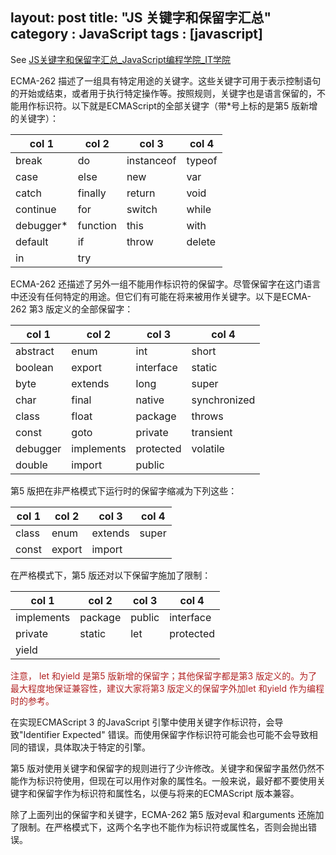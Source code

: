 layout: post
title: "JS 关键字和保留字汇总"
category : JavaScript
tags : [javascript]
---

See [JS关键字和保留字汇总_JavaScript编程学院_IT学院](http://www.itxueyuan.org/view/6627.html)

ECMA-262 描述了一组具有特定用途的关键字。这些关键字可用于表示控制语句的开始或结束，或者用于执行特定操作等。按照规则，关键字也是语言保留的，不能用作标识符。以下就是ECMAScript的全部关键字（带*号上标的是第5 版新增的关键字）：

col 1     | col 2        | col 3        | col 4
----------|--------------|--------------|----------
break     |     do       |     instanceof |typeof
case      |     else     |     new        |var
catch     |     finally  |     return     |void
continue  |     for      |     switch     |while
debugger* |     function |     this       |with
default   |     if       |     throw      |delete
in        |     try      |                |


ECMA-262 还描述了另外一组不能用作标识符的保留字。尽管保留字在这门语言中还没有任何特定的用途。但它们有可能在将来被用作关键字。以下是ECMA-262 第3 版定义的全部保留字：

col 1 | col 2 | col 3| col 4
------------ | -------------- | ------------- | ----------------
abstract |      enum|int| short
boolean  |      export     |interface | static
byte     |      extends    |long      | super
char     |      final      |native    | synchronized
class    |      float      |package   | throws
const    |      goto|private   | transient
debugger |      implements |protected | volatile
double   |      import     |public    |

第5 版把在非严格模式下运行时的保留字缩减为下列这些：

col 1     | col 2      | col 3| col 4
--------- | ---------- | ----------- | ---------
class |     enum   |extends |      super
const |     export |import  |

在严格模式下，第5 版还对以下保留字施加了限制：

col 1 | col 2| col 3      | col 4
-------------- | ----------- | ---------- | -------------
implements | package |      public |interface
private    | static  |      let    |protected
yield      |    |   |

<span style="color:#b22222;">注意， let 和yield 是第5 版新增的保留字；其他保留字都是第3 版定义的。为了最大程度地保证兼容性，建议大家将第3 版定义的保留字外加let 和yield 作为编程时的参考。</span>

在实现ECMAScript 3 的JavaScript 引擎中使用关键字作标识符，会导致"Identifier Expected" 错误。而使用保留字作标识符可能会也可能不会导致相同的错误，具体取决于特定的引擎。

第5 版对使用关键字和保留字的规则进行了少许修改。关键字和保留字虽然仍然不能作为标识符使用，但现在可以用作对象的属性名。一般来说，最好都不要使用关键字和保留字作为标识符和属性名，以便与将来的ECMAScript 版本兼容。

除了上面列出的保留字和关键字，ECMA-262 第5 版对eval 和arguments 还施加了限制。在严格模式下，这两个名字也不能作为标识符或属性名，否则会抛出错误。

